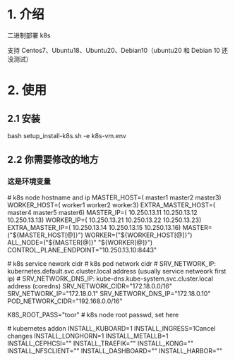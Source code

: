 # 1. 介绍

二进制部署 k8s

支持 Centos7、Ubuntu18、Ubuntu20、Debian10（ubuntu20 和 Debian 10 还没测试）



# 2. 使用

## 2.1 安装

bash setup_install-k8s.sh -e k8s-vm.env

## 2.2 你需要修改的地方

### 这是环境变量

\# k8s node hostname and ip
MASTER_HOST=(
    master1
    master2
    master3)
WORKER_HOST=(
    worker1
    worker2
    worker3)
EXTRA_MASTER_HOST=(
    master4
    master5
    master6)
MASTER_IP=(
    10.250.13.11
    10.250.13.12
    10.250.13.13)
WORKER_IP=(
    10.250.13.21
    10.250.13.22
    10.250.13.23)
EXTRA_MASTER_IP=(
    10.250.13.14
    10.250.13.15
    10.250.13.16)
MASTER=("${MASTER_HOST[@]}")
WORKER=("${WORKER_HOST[@]}")
ALL_NODE=("${MASTER[@]}" "${WORKER[@]}")
CONTROL_PLANE_ENDPOINT="10.250.13.10:8443"

\# k8s service nework cidr
\# k8s pod network cidr
\# SRV_NETWORK_IP: kubernetes.default.svc.cluster.local address (usually service netweork first ip)
\# SRV_NETWORK_DNS_IP: kube-dns.kube-system.svc.cluster.local address (coredns)
SRV_NETWORK_CIDR="172.18.0.0/16"
SRV_NETWORK_IP="172.18.0.1"
SRV_NETWORK_DNS_IP="172.18.0.10"</br>
POD_NETWORK_CIDR="192.168.0.0/16"

K8S_ROOT_PASS="toor"                                            # k8s node root passwd, set here

\# kubernetes addon
INSTALL_KUBOARD=1
INSTALL_INGRESS=1Cancel changes
INSTALL_LONGHORN=1
INSTALL_METALLB=1
INSTALL_CEPHCSI=""
INSTALL_TRAEFIK=""
INSTALL_KONG=""
INSTALL_NFSCLIENT=""
INSTALL_DASHBOARD=""
INSTALL_HARBOR=""

